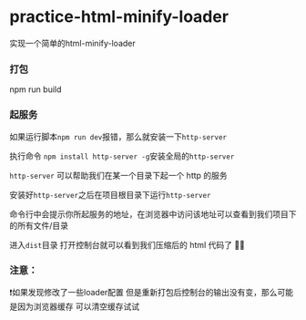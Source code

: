 # practice-html-minify-loader

实现一个简单的html-minify-loader

### 打包

npm run build

### 起服务

如果运行脚本`npm run dev`报错，那么就安装一下`http-server`

执行命令 `npm install http-server -g`安装全局的`http-server` 

`http-server` 可以帮助我们在某一个目录下起一个 http 的服务

安装好`http-server`之后在项目根目录下运行`http-server`

命令行中会提示你所起服务的地址，在浏览器中访问该地址可以查看到我们项目下的所有文件/目录

进入`dist`目录 打开控制台就可以看到我们压缩后的 html 代码了 🎉🎁

### 注意：

❗️如果发现修改了一些loader配置 但是重新打包后控制台的输出没有变，那么可能是因为浏览器缓存 可以清空缓存试试
